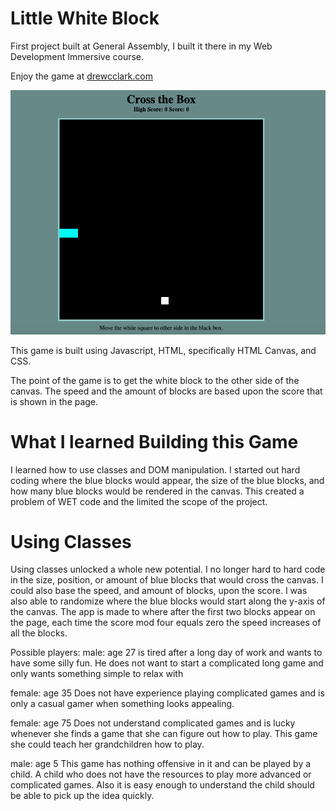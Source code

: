 # Little White Block

First project built at General Assembly, I built it there in my Web Development Immersive course.  


Enjoy the game at [drewcclark.com](http:www.drewcclark.com)

![](Game_Home.png)

This game is built using Javascript, HTML, specifically HTML Canvas, and CSS.  

The point of the game is to get the white block to the other side of the canvas.  The speed and the amount of blocks are based upon the score that is shown in the page.  

# What I learned Building this Game

I learned how to use classes and DOM manipulation.  I started out hard coding where the blue blocks would appear, the size of the blue blocks, and how many blue blocks would be rendered in the canvas.  This created a problem of WET code and the limited the scope of the project.  

# Using Classes 

Using classes unlocked a whole new potential.  I no longer hard to hard code in the size, position, or amount of blue blocks that would cross the canvas.  I could also base the speed, and amount of blocks, upon the score.  I was also able to randomize where the blue blocks would start along the y-axis of the canvas.  The app is made to where after the first two blocks appear on the page, each time the score mod four equals zero the speed increases of all the blocks.  
  
  
  Possible players:
  male: age 27
  is tired after a long day of work and wants to have some silly fun.  He does not want to start a complicated long game and only wants something simple to relax with
  
  female: age 35
    Does not have experience playing complicated games and is only a casual gamer when something looks appealing.  
    
   female: age 75
    Does not understand complicated games and is lucky whenever she finds a game that she can figure out how to play.  This game she could teach her grandchildren how to play.  
    
  male: age 5
    This game has nothing offensive in it and can be played by a child.  A child who does not have the resources to play more advanced or complicated games.  Also it is easy enough to understand the child should be able to pick up the idea quickly.  
    
